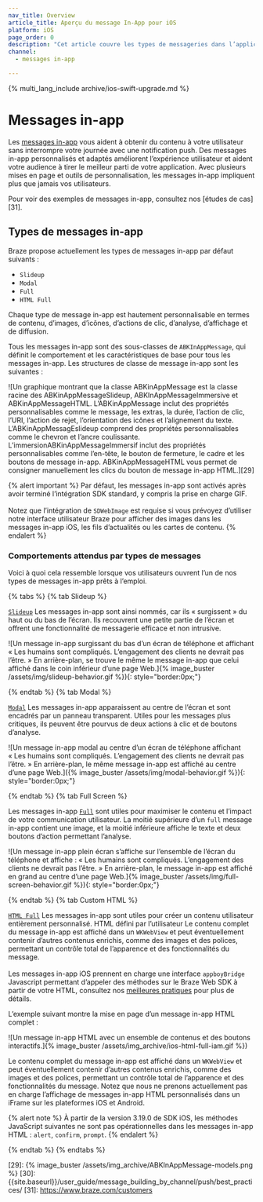 ```yaml
---
nav_title: Overview
article_title: Aperçu du message In-App pour iOS
platform: iOS
page_order: 0
description: "Cet article couvre les types de messageries dans l’application iOS, les comportements attendus et plusieurs cas d’utilisation."
channel:
  - messages in-app

---
```


{% multi_lang_include archive/ios-swift-upgrade.md %}


# Messages in-app

Les [messages in-app]({{site.baseurl}}/user_guide/message_building_by_channel/in-app_messages/) vous aident à obtenir du contenu à votre utilisateur sans interrompre votre journée avec une notification push. Des messages in-app personnalisés et adaptés améliorent l’expérience utilisateur et aident votre audience à tirer le meilleur parti de votre application. Avec plusieurs mises en page et outils de personnalisation, les messages in-app impliquent plus que jamais vos utilisateurs.

Pour voir des exemples de messages in-app, consultez nos [études de cas][31].

## Types de messages in-app

Braze propose actuellement les types de messages in-app par défaut suivants : 

- `Slideup`
- `Modal`
- `Full`
- `HTML Full`

Chaque type de message in-app est hautement personnalisable en termes de contenu, d’images, d’icônes, d’actions de clic, d’analyse, d’affichage et de diffusion.

Tous les messages in-app sont des sous-classes de `ABKInAppMessage`, qui définit le comportement et les caractéristiques de base pour tous les messages in-app. Les structures de classe de message in-app sont les suivantes :

![Un graphique montrant que la classe ABKinAppMessage est la classe racine des ABKinAppMessageSlideup, ABKInAppMessageImmersive et ABKinAppMessageHTML. L’ABKinAppMessage inclut des propriétés personnalisables comme le message, les extras, la durée, l’action de clic, l’URI, l’action de rejet, l’orientation des icônes et l’alignement du texte. L’ABKinAppMessagEslideup comprend des propriétés personnalisables comme le chevron et l’ancre coulissante. L’immersionABKinAppMessageImmersif inclut des propriétés personnalisables comme l’en-tête, le bouton de fermeture, le cadre et les boutons de message in-app. ABKinAppMessageHTML vous permet de consigner manuellement les clics du bouton de message in-app HTML.][29]

{% alert important %}
Par défaut, les messages in-app sont activés après avoir terminé l’intégration SDK standard, y compris la prise en charge GIF. 
<br><br>
Notez que l’intégration de `SDWebImage` est requise si vous prévoyez d’utiliser notre interface utilisateur Braze pour afficher des images dans les messages in-app iOS, les fils d’actualités ou les cartes de contenu.
{% endalert %}

### Comportements attendus par types de messages

Voici à quoi cela ressemble lorsque vos utilisateurs ouvrent l’un de nos types de messages in-app prêts à l’emploi.

{% tabs %}
{% tab Slideup %}

[`Slideup`](https://appboy.github.io/appboy-ios-sdk/docs/interface_a_b_k_in_app_message_slideup.html) Les messages in-app sont ainsi nommés, car ils « surgissent » du haut ou du bas de l’écran. Ils recouvrent une petite partie de l’écran et offrent une fonctionnalité de messagerie efficace et non intrusive.

![Un message in-app surgissant du bas d’un écran de téléphone et affichant « Les humains sont compliqués. L’engagement des clients ne devrait pas l’être. » En arrière-plan, se trouve le même le message in-app que celui affiché dans le coin inférieur d’une page Web.]{% image_buster /assets/img/slideup-behavior.gif %}){: style="border:0px;"}


{% endtab %}
{% tab Modal %}

[`Modal`](https://appboy.github.io/appboy-ios-sdk/docs/interface_a_b_k_in_app_message_modal.html) Les messages in-app apparaissent au centre de l’écran et sont encadrés par un panneau transparent. Utiles pour les messages plus critiques, ils peuvent être pourvus de deux actions à clic et de boutons d’analyse.

![Un message in-app modal au centre d’un écran de téléphone affichant « Les humains sont compliqués. L’engagement des clients ne devrait pas l’être. » En arrière-plan, le même message in-app est affiché au centre d’une page Web.]({% image_buster /assets/img/modal-behavior.gif %}){: style="border:0px;"}

{% endtab %}
{% tab Full Screen %}

Les messages in-app [`Full`](https://appboy.github.io/appboy-ios-sdk/docs/interface_a_b_k_in_app_message_full.html) sont utiles pour maximiser le contenu et l’impact de votre communication utilisateur. La moitié supérieure d’un `full` message in-app contient une image, et la moitié inférieure affiche le texte et deux boutons d’action permettant l’analyse.

![Un message in-app plein écran s’affiche sur l’ensemble de l’écran du téléphone et affiche : « Les humains sont compliqués. L’engagement des clients ne devrait pas l’être. » En arrière-plan, le message in-app est affiché en grand au centre d’une page Web.]{% image_buster /assets/img/full-screen-behavior.gif %}){: style="border:0px;"}

{% endtab %}
{% tab Custom HTML %}

[`HTML Full`](https://appboy.github.io/appboy-ios-sdk/docs/interface_a_b_k_in_app_message_h_t_m_l_full.html) Les messages in-app sont utiles pour créer un contenu utilisateur entièrement personnalisé. HTML défini par l’utilisateur Le contenu complet du message in-app est affiché dans un `WKWebView` et peut éventuellement contenir d’autres contenus enrichis, comme des images et des polices, permettant un contrôle total de l’apparence et des fonctionnalités du message. <br>
<br>
Les messages in-app iOS prennent en charge une interface `appboyBridge` Javascript permettant d’appeler des méthodes sur le Braze Web SDK à partir de votre HTML, consultez nos [meilleures pratiques]({{site.baseurl}}/user_guide/message_building_by_channel/in-app_messages/best_practices/) pour plus de détails.

L’exemple suivant montre la mise en page d’un message in-app HTML complet :

![Un message in-app HTML avec un ensemble de contenus et des boutons interactifs.]{% image_buster /assets/img_archive/ios-html-full-iam.gif %})

Le contenu complet du message in-app est affiché dans un `WKWebView` et peut éventuellement contenir d’autres contenus enrichis, comme des images et des polices, permettant un contrôle total de l’apparence et des fonctionnalités du message. Notez que nous ne prenons actuellement pas en charge l’affichage de messages in-app HTML personnalisés dans un iFrame sur les plateformes iOS et Android.

{% alert note %}
À partir de la version 3.19.0 de SDK iOS, les méthodes JavaScript suivantes ne sont pas opérationnelles dans les messages in-app HTML : `alert`, `confirm`, `prompt`.
{% endalert %}

{% endtab %}
{% endtabs %}

[29]: {% image_buster /assets/img_archive/ABKInAppMessage-models.png %}
[30]: {{site.baseurl}}/user_guide/message_building_by_channel/push/best_practices/
[31]: https://www.braze.com/customers
